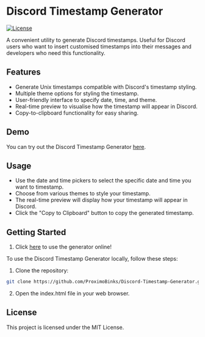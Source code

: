 # Discord Timestamp Generator

[![License](https://img.shields.io/badge/license-MIT-blue.svg)](https://github.com/ProximoBinks/Discord-Timestamp-Generator/blob/main/LICENSE)

A convenient utility to generate Discord timestamps. Useful for Discord users who want to insert customised timestamps into their messages and developers who need this functionality.

## Features

- Generate Unix timestamps compatible with Discord's timestamp styling.
- Multiple theme options for styling the timestamp.
- User-friendly interface to specify date, time, and theme.
- Real-time preview to visualise how the timestamp will appear in Discord.
- Copy-to-clipboard functionality for easy sharing.

## Demo

You can try out the Discord Timestamp Generator [here](https://proximobinks.github.io/Discord-Timestamp-Generator/).

## Usage

- Use the date and time pickers to select the specific date and time you want to timestamp.
- Choose from various themes to style your timestamp.
- The real-time preview will display how your timestamp will appear in Discord.
- Click the "Copy to Clipboard" button to copy the generated timestamp.

## Getting Started

1. Click [here](https://proximobinks.github.io/Discord-Timestamp-Generator/) to use the generator online!

To use the Discord Timestamp Generator locally, follow these steps:

1. Clone the repository:

```bash
git clone https://github.com/ProximoBinks/Discord-Timestamp-Generator.git
```

2. Open the index.html file in your web browser.

## License

This project is licensed under the MIT License.
